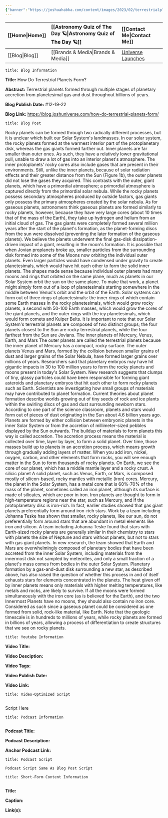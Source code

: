 ```yaml
---
{"banner":"https://joshuahabka.com/content/images/2023/02/terrestrialplanetformation--1-.png","banner_x":0.5,"dg-publish":true,"permalink":"/blog/how-do-terrestrial-planets-form/","dgPassFrontmatter":true,"noteIcon":"","created":"","updated":""}
---
```




<div class="transclusion internal-embed is-loaded"><div class="markdown-embed">



| [[Home\|Home]] | [[Astronomy Quiz of The Day 🪐\|Astronomy Quiz of The Day 🪐]] | [[Contact Me\|Contact Me]]                                |
|:-------- |:-------------------------------- |:--------------------------------------------- |
| [[Blog\|Blog]] | [[Brands & Media\|Brands & Media]]           | [Universe Launches](https://stardashusa.com/) |


</div></div>


```ad-info
title: Blog Information
```

**Title:** How Do Terrestrial Planets Form?

**Abstract:** Terrestrial planets formed through multiple stages of planetary accretion from planetesimal gas and dust throughout billions of years.

**Blog Publish Date:** #12-19-22

**Blog Link:** https://blog.joshuniverse.com/how-do-terrestrial-planets-form/

```ad-abstract
title: Blog Post
```

Rocky planets can be formed through two radically different processes, but it is unclear which built our Solar System's landmasses. In our solar system, the rocky planets formed at the warmest interior part of the protoplanetary disk, whereas the gas giants formed farther out. Inner planets are far smaller than outer ones. As such, they have a relatively lower gravitational pull, unable to draw a lot of gas into an interior planet's atmosphere.
The inner protoplanets' rocky cores also include gases that are present in their environments. Still, unlike the inner planets, because of solar radiation effects and their greater distance from the Sun (Figure 1b), the outer planets did not lose the gases they acquired. This contrasts with the outer, giant planets, which have a primordial atmosphere; a primordial atmosphere is captured directly from the primordial solar nebula. While the rocky planets possess secondary atmospheres produced by outside factors, gas giants only possess the primary atmospheres created by the solar nebula.
As for gaseous planets, astronomers think gaseous planets are formed similarly to rocky planets, however, because they have very large cores (about 10 times that of the mass of the Earth), they take up hydrogen and helium from an initial cloud of gas. The gas giants were completely formed several million years after the start of the planet's formation, as the planet-forming discs from the sun were dissolved (preventing the later formation of the gaseous planets). We believe the planets underwent the final gas-disk dissipation-driven impact of a giant, resulting in the moon's formation.
It is possible that when Jovian proplanets broke up, smaller particles from the surrounding disk formed into some of the Moons now orbiting the individual outer planets. Even larger particles would have condensed under gravity to create planetesimals, which would have hit each other to form the solid inner planets.
The shapes made sense because individual outer planets had many moons and rings that orbited on the same plane, much as planets in our Solar System orbit the sun on the same plane. To make that work, a planet might simply form out of a loop of planetesimals starting somewhere in the middle between Venus's orbit and the orbit of the Earth. Solar systems can form out of three rings of planetesimals: the inner rings of which contain some Earth masses in the rocky planetesimals, which would grow rocky planets, a second with 50-100 Earth masses, which would grow the cores of the giant planets, and the outer rings with the icy planetesimals, which would form comets and Kuiper Belts.
It is important to note that our Solar System's terrestrial planets are composed of two distinct groups; the four planets closest to the Sun are rocky terrestrial planets, while the four farthest from the Sun are Jovians. The inner planets of Mercury, Venus, Earth, and Mars The outer planets are called the terrestrial planets because the inner planet of Mercury has a compact, rocky surface. The outer planets Venus and Mars, formed by the collision between smaller grains of dust and larger grains of the Solar Nebula, have formed larger grains over millions of years.
Researchers said that planetary embryos may have hit gigantic impacts in 30 to 100 million years to form the rocky planets and moons present in today's Solar System. New research suggests that clumps of tiny, glassy particles could have been responsible for forming giant asteroids and planetary embryos that hit each other to form rocky planets such as Earth. Scientists are investigating how small groups of materials may have contributed to planet formation.
Current theories about planet formation describe worlds growing out of tiny seeds of rock and ice plants within the swirling discs of gas and dust surrounding newborn stars. According to one part of the science classroom, planets and stars would form out of pieces of dust originating in the Sun about 4.6 billion years ago. Planets are formed by either collision between embryonic planets in the inner Solar System or from the accretion of millimeter-sized pebbles displayed by the Sun outwards.
The buildup of materials to form planets this way is called accretion. The accretion process means the material is collected over time, layer by layer, to form a solid planet. Over time, those masses build up to planets in an accretion process, which means growth through gradually adding layers of matter.
When you add iron, nickel, oxygen, carbon, and other elements that form rocks, you will see enough matter in the Sun to form thousands of rocky planets. On Earth, we see the core of our planet, which has a middle mantle layer and a rocky crust. A silicic planet A solid planet, such as Venus, Earth, or Mars, is composed mostly of silicon-based, rocky mantles with metallic (iron) cores.
Mercury, the planet in the Solar System, has a metal core that is 60%-70% of the mass of the planet, sometimes called an iron planet, although its surface is made of silicates, which are poor in iron. Iron planets are thought to form in high-temperature regions near the star, such as Mercury, and if the protoplanetary disc is iron-rich. In fact, earlier studies showed that gas giant planets preferentially form around iron-rich stars.
Work by a team including Johanna Teske has shown that smaller, rocky planets, like our sun, do not preferentially form around stars that are abundant in metal elements like iron and silicon. A team including Johanna Teske found that stars with Earth-sized rocky planets are generally similar in their chemistry to stars with planets the size of Neptune and stars without planets, but not to stars with gas giant planets. In new research, the team showed that Earth and Mars are overwhelmingly composed of planetary bodies that have been accreted from the inner Solar System, including materials from the innermost disk not sampled by meteorites, and only a small fraction of a planet's mass comes from bodies in the outer Solar System.
Planetary formation by a gas-and-dust disk surrounding a new star, as described above, has also raised the question of whether this process in and of itself exhausts stars for elements concentrated in the planets.
The heat given off by inner planets means only materials with higher melting temperatures, like metals and rocks, are likely to survive. If all the moons were formed simultaneously with the iron core (as is believed for the Earth), and the two Innermost Planets have no moons, they should also contain no iron core. Considered as such since a gaseous planet could be considered as one formed from solid, rock-like material, like Earth.
Note that the geologic timescale is in hundreds to millions of years, while rocky planets are formed in billions of years, allowing a process of differentiation to create structures that we see on rocky planets.

```ad-info
title: Youtube Information
```

**Video Title:**

**Video Desciption:**

**Video Tags:**

**Video Publish Date:**

**Video Link:**

```ad-abstract
title: Video-Optimized Script


```

Script Here

```ad-info
title: Podcast Information


```

**Podcast Title:**

**Podcast Description:**

**Anchor Podcast Link:**

```ad-info
title: Podcast Script

Podcast Script Same As Blog Post Script

```


```ad-info
title: Short-Form Content Information


```

**Title:**

**Caption:**

**Link(s):**

